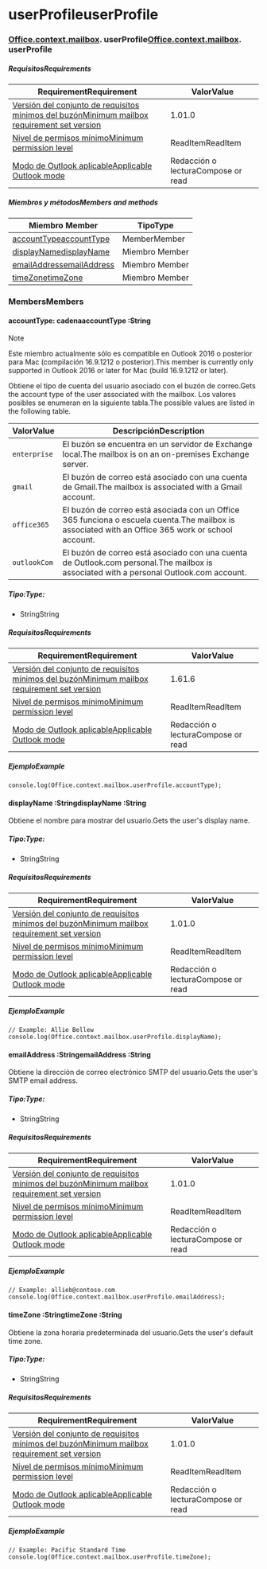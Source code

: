 
# <a name="userprofile"></a><span data-ttu-id="e2498-101">userProfile</span><span class="sxs-lookup"><span data-stu-id="e2498-101">userProfile</span></span>

### <span data-ttu-id="e2498-p101">[Office](Office.md)[.context](Office.context.md)[.mailbox](Office.context.mailbox.md). userProfile</span><span class="sxs-lookup"><span data-stu-id="e2498-p101">[Office](Office.md)[.context](Office.context.md)[.mailbox](Office.context.mailbox.md). userProfile</span></span>

##### <a name="requirements"></a><span data-ttu-id="e2498-104">Requisitos</span><span class="sxs-lookup"><span data-stu-id="e2498-104">Requirements</span></span>

|<span data-ttu-id="e2498-105">Requirement</span><span class="sxs-lookup"><span data-stu-id="e2498-105">Requirement</span></span>| <span data-ttu-id="e2498-106">Valor</span><span class="sxs-lookup"><span data-stu-id="e2498-106">Value</span></span>|
|---|---|
|[<span data-ttu-id="e2498-107">Versión del conjunto de requisitos mínimos del buzón</span><span class="sxs-lookup"><span data-stu-id="e2498-107">Minimum mailbox requirement set version</span></span>](/javascript/office/requirement-sets/outlook-api-requirement-sets)| <span data-ttu-id="e2498-108">1.0</span><span class="sxs-lookup"><span data-stu-id="e2498-108">1.0</span></span>|
|[<span data-ttu-id="e2498-109">Nivel de permisos mínimo</span><span class="sxs-lookup"><span data-stu-id="e2498-109">Minimum permission level</span></span>](https://docs.microsoft.com/outlook/add-ins/understanding-outlook-add-in-permissions)| <span data-ttu-id="e2498-110">ReadItem</span><span class="sxs-lookup"><span data-stu-id="e2498-110">ReadItem</span></span>|
|[<span data-ttu-id="e2498-111">Modo de Outlook aplicable</span><span class="sxs-lookup"><span data-stu-id="e2498-111">Applicable Outlook mode</span></span>](https://docs.microsoft.com/outlook/add-ins/#extension-points)| <span data-ttu-id="e2498-112">Redacción o lectura</span><span class="sxs-lookup"><span data-stu-id="e2498-112">Compose or read</span></span>|

##### <a name="members-and-methods"></a><span data-ttu-id="e2498-113">Miembros y métodos</span><span class="sxs-lookup"><span data-stu-id="e2498-113">Members and methods</span></span>

| <span data-ttu-id="e2498-114">Miembro	</span><span class="sxs-lookup"><span data-stu-id="e2498-114">Member</span></span> | <span data-ttu-id="e2498-115">Tipo</span><span class="sxs-lookup"><span data-stu-id="e2498-115">Type</span></span> |
|--------|------|
| [<span data-ttu-id="e2498-116">accountType</span><span class="sxs-lookup"><span data-stu-id="e2498-116">accountType</span></span>](#accounttype-string) | <span data-ttu-id="e2498-117">Member</span><span class="sxs-lookup"><span data-stu-id="e2498-117">Member</span></span> |
| [<span data-ttu-id="e2498-118">displayName</span><span class="sxs-lookup"><span data-stu-id="e2498-118">displayName</span></span>](#displayname-string) | <span data-ttu-id="e2498-119">Miembro	</span><span class="sxs-lookup"><span data-stu-id="e2498-119">Member</span></span> |
| [<span data-ttu-id="e2498-120">emailAddress</span><span class="sxs-lookup"><span data-stu-id="e2498-120">emailAddress</span></span>](#emailaddress-string) | <span data-ttu-id="e2498-121">Miembro	</span><span class="sxs-lookup"><span data-stu-id="e2498-121">Member</span></span> |
| [<span data-ttu-id="e2498-122">timeZone</span><span class="sxs-lookup"><span data-stu-id="e2498-122">timeZone</span></span>](#timezone-string) | <span data-ttu-id="e2498-123">Miembro	</span><span class="sxs-lookup"><span data-stu-id="e2498-123">Member</span></span> |

### <a name="members"></a><span data-ttu-id="e2498-124">Members</span><span class="sxs-lookup"><span data-stu-id="e2498-124">Members</span></span>

####  <a name="accounttype-string"></a><span data-ttu-id="e2498-125">accountType: cadena</span><span class="sxs-lookup"><span data-stu-id="e2498-125">accountType :String</span></span>

> [!NOTE]
> <span data-ttu-id="e2498-126">Este miembro actualmente sólo es compatible en Outlook 2016 o posterior para Mac (compilación 16.9.1212 o posterior).</span><span class="sxs-lookup"><span data-stu-id="e2498-126">This member is currently only supported in Outlook 2016 or later for Mac (build 16.9.1212 or later).</span></span>

<span data-ttu-id="e2498-127">Obtiene el tipo de cuenta del usuario asociado con el buzón de correo.</span><span class="sxs-lookup"><span data-stu-id="e2498-127">Gets the account type of the user associated with the mailbox.</span></span> <span data-ttu-id="e2498-128">Los valores posibles se enumeran en la siguiente tabla.</span><span class="sxs-lookup"><span data-stu-id="e2498-128">The possible values are listed in the following table.</span></span>

| <span data-ttu-id="e2498-129">Valor</span><span class="sxs-lookup"><span data-stu-id="e2498-129">Value</span></span> | <span data-ttu-id="e2498-130">Descripción</span><span class="sxs-lookup"><span data-stu-id="e2498-130">Description</span></span> |
|-------|-------------|
| `enterprise` | <span data-ttu-id="e2498-131">El buzón se encuentra en un servidor de Exchange local.</span><span class="sxs-lookup"><span data-stu-id="e2498-131">The mailbox is on an on-premises Exchange server.</span></span> |
| `gmail` | <span data-ttu-id="e2498-132">El buzón de correo está asociado con una cuenta de Gmail.</span><span class="sxs-lookup"><span data-stu-id="e2498-132">The mailbox is associated with a Gmail account.</span></span> |
| `office365` | <span data-ttu-id="e2498-133">El buzón de correo está asociada con un Office 365 funciona o escuela cuenta.</span><span class="sxs-lookup"><span data-stu-id="e2498-133">The mailbox is associated with an Office 365 work or school account.</span></span> |
| `outlookCom` | <span data-ttu-id="e2498-134">El buzón de correo está asociado con una cuenta de Outlook.com personal.</span><span class="sxs-lookup"><span data-stu-id="e2498-134">The mailbox is associated with a personal Outlook.com account.</span></span> |

##### <a name="type"></a><span data-ttu-id="e2498-135">Tipo:</span><span class="sxs-lookup"><span data-stu-id="e2498-135">Type:</span></span>

*   <span data-ttu-id="e2498-136">String</span><span class="sxs-lookup"><span data-stu-id="e2498-136">String</span></span>

##### <a name="requirements"></a><span data-ttu-id="e2498-137">Requisitos</span><span class="sxs-lookup"><span data-stu-id="e2498-137">Requirements</span></span>

|<span data-ttu-id="e2498-138">Requirement</span><span class="sxs-lookup"><span data-stu-id="e2498-138">Requirement</span></span>| <span data-ttu-id="e2498-139">Valor</span><span class="sxs-lookup"><span data-stu-id="e2498-139">Value</span></span>|
|---|---|
|[<span data-ttu-id="e2498-140">Versión del conjunto de requisitos mínimos del buzón</span><span class="sxs-lookup"><span data-stu-id="e2498-140">Minimum mailbox requirement set version</span></span>](/javascript/office/requirement-sets/outlook-api-requirement-sets)| <span data-ttu-id="e2498-141">1.6</span><span class="sxs-lookup"><span data-stu-id="e2498-141">1.6</span></span> |
|[<span data-ttu-id="e2498-142">Nivel de permisos mínimo</span><span class="sxs-lookup"><span data-stu-id="e2498-142">Minimum permission level</span></span>](https://docs.microsoft.com/outlook/add-ins/understanding-outlook-add-in-permissions)| <span data-ttu-id="e2498-143">ReadItem</span><span class="sxs-lookup"><span data-stu-id="e2498-143">ReadItem</span></span>|
|[<span data-ttu-id="e2498-144">Modo de Outlook aplicable</span><span class="sxs-lookup"><span data-stu-id="e2498-144">Applicable Outlook mode</span></span>](https://docs.microsoft.com/outlook/add-ins/#extension-points)| <span data-ttu-id="e2498-145">Redacción o lectura</span><span class="sxs-lookup"><span data-stu-id="e2498-145">Compose or read</span></span>|

##### <a name="example"></a><span data-ttu-id="e2498-146">Ejemplo</span><span class="sxs-lookup"><span data-stu-id="e2498-146">Example</span></span>

```
console.log(Office.context.mailbox.userProfile.accountType);
```

####  <a name="displayname-string"></a><span data-ttu-id="e2498-147">displayName :String</span><span class="sxs-lookup"><span data-stu-id="e2498-147">displayName :String</span></span>

<span data-ttu-id="e2498-148">Obtiene el nombre para mostrar del usuario.</span><span class="sxs-lookup"><span data-stu-id="e2498-148">Gets the user's display name.</span></span>

##### <a name="type"></a><span data-ttu-id="e2498-149">Tipo:</span><span class="sxs-lookup"><span data-stu-id="e2498-149">Type:</span></span>

*   <span data-ttu-id="e2498-150">String</span><span class="sxs-lookup"><span data-stu-id="e2498-150">String</span></span>

##### <a name="requirements"></a><span data-ttu-id="e2498-151">Requisitos</span><span class="sxs-lookup"><span data-stu-id="e2498-151">Requirements</span></span>

|<span data-ttu-id="e2498-152">Requirement</span><span class="sxs-lookup"><span data-stu-id="e2498-152">Requirement</span></span>| <span data-ttu-id="e2498-153">Valor</span><span class="sxs-lookup"><span data-stu-id="e2498-153">Value</span></span>|
|---|---|
|[<span data-ttu-id="e2498-154">Versión del conjunto de requisitos mínimos del buzón</span><span class="sxs-lookup"><span data-stu-id="e2498-154">Minimum mailbox requirement set version</span></span>](/javascript/office/requirement-sets/outlook-api-requirement-sets)| <span data-ttu-id="e2498-155">1.0</span><span class="sxs-lookup"><span data-stu-id="e2498-155">1.0</span></span>|
|[<span data-ttu-id="e2498-156">Nivel de permisos mínimo</span><span class="sxs-lookup"><span data-stu-id="e2498-156">Minimum permission level</span></span>](https://docs.microsoft.com/outlook/add-ins/understanding-outlook-add-in-permissions)| <span data-ttu-id="e2498-157">ReadItem</span><span class="sxs-lookup"><span data-stu-id="e2498-157">ReadItem</span></span>|
|[<span data-ttu-id="e2498-158">Modo de Outlook aplicable</span><span class="sxs-lookup"><span data-stu-id="e2498-158">Applicable Outlook mode</span></span>](https://docs.microsoft.com/outlook/add-ins/#extension-points)| <span data-ttu-id="e2498-159">Redacción o lectura</span><span class="sxs-lookup"><span data-stu-id="e2498-159">Compose or read</span></span>|

##### <a name="example"></a><span data-ttu-id="e2498-160">Ejemplo</span><span class="sxs-lookup"><span data-stu-id="e2498-160">Example</span></span>

```
// Example: Allie Bellew
console.log(Office.context.mailbox.userProfile.displayName);
```

####  <a name="emailaddress-string"></a><span data-ttu-id="e2498-161">emailAddress :String</span><span class="sxs-lookup"><span data-stu-id="e2498-161">emailAddress :String</span></span>

<span data-ttu-id="e2498-162">Obtiene la dirección de correo electrónico SMTP del usuario.</span><span class="sxs-lookup"><span data-stu-id="e2498-162">Gets the user's SMTP email address.</span></span>

##### <a name="type"></a><span data-ttu-id="e2498-163">Tipo:</span><span class="sxs-lookup"><span data-stu-id="e2498-163">Type:</span></span>

*   <span data-ttu-id="e2498-164">String</span><span class="sxs-lookup"><span data-stu-id="e2498-164">String</span></span>

##### <a name="requirements"></a><span data-ttu-id="e2498-165">Requisitos</span><span class="sxs-lookup"><span data-stu-id="e2498-165">Requirements</span></span>

|<span data-ttu-id="e2498-166">Requirement</span><span class="sxs-lookup"><span data-stu-id="e2498-166">Requirement</span></span>| <span data-ttu-id="e2498-167">Valor</span><span class="sxs-lookup"><span data-stu-id="e2498-167">Value</span></span>|
|---|---|
|[<span data-ttu-id="e2498-168">Versión del conjunto de requisitos mínimos del buzón</span><span class="sxs-lookup"><span data-stu-id="e2498-168">Minimum mailbox requirement set version</span></span>](/javascript/office/requirement-sets/outlook-api-requirement-sets)| <span data-ttu-id="e2498-169">1.0</span><span class="sxs-lookup"><span data-stu-id="e2498-169">1.0</span></span>|
|[<span data-ttu-id="e2498-170">Nivel de permisos mínimo</span><span class="sxs-lookup"><span data-stu-id="e2498-170">Minimum permission level</span></span>](https://docs.microsoft.com/outlook/add-ins/understanding-outlook-add-in-permissions)| <span data-ttu-id="e2498-171">ReadItem</span><span class="sxs-lookup"><span data-stu-id="e2498-171">ReadItem</span></span>|
|[<span data-ttu-id="e2498-172">Modo de Outlook aplicable</span><span class="sxs-lookup"><span data-stu-id="e2498-172">Applicable Outlook mode</span></span>](https://docs.microsoft.com/outlook/add-ins/#extension-points)| <span data-ttu-id="e2498-173">Redacción o lectura</span><span class="sxs-lookup"><span data-stu-id="e2498-173">Compose or read</span></span>|

##### <a name="example"></a><span data-ttu-id="e2498-174">Ejemplo</span><span class="sxs-lookup"><span data-stu-id="e2498-174">Example</span></span>

```
// Example: allieb@contoso.com
console.log(Office.context.mailbox.userProfile.emailAddress);
```

####  <a name="timezone-string"></a><span data-ttu-id="e2498-175">timeZone :String</span><span class="sxs-lookup"><span data-stu-id="e2498-175">timeZone :String</span></span>

<span data-ttu-id="e2498-176">Obtiene la zona horaria predeterminada del usuario.</span><span class="sxs-lookup"><span data-stu-id="e2498-176">Gets the user's default time zone.</span></span>

##### <a name="type"></a><span data-ttu-id="e2498-177">Tipo:</span><span class="sxs-lookup"><span data-stu-id="e2498-177">Type:</span></span>

*   <span data-ttu-id="e2498-178">String</span><span class="sxs-lookup"><span data-stu-id="e2498-178">String</span></span>

##### <a name="requirements"></a><span data-ttu-id="e2498-179">Requisitos</span><span class="sxs-lookup"><span data-stu-id="e2498-179">Requirements</span></span>

|<span data-ttu-id="e2498-180">Requirement</span><span class="sxs-lookup"><span data-stu-id="e2498-180">Requirement</span></span>| <span data-ttu-id="e2498-181">Valor</span><span class="sxs-lookup"><span data-stu-id="e2498-181">Value</span></span>|
|---|---|
|[<span data-ttu-id="e2498-182">Versión del conjunto de requisitos mínimos del buzón</span><span class="sxs-lookup"><span data-stu-id="e2498-182">Minimum mailbox requirement set version</span></span>](/javascript/office/requirement-sets/outlook-api-requirement-sets)| <span data-ttu-id="e2498-183">1.0</span><span class="sxs-lookup"><span data-stu-id="e2498-183">1.0</span></span>|
|[<span data-ttu-id="e2498-184">Nivel de permisos mínimo</span><span class="sxs-lookup"><span data-stu-id="e2498-184">Minimum permission level</span></span>](https://docs.microsoft.com/outlook/add-ins/understanding-outlook-add-in-permissions)| <span data-ttu-id="e2498-185">ReadItem</span><span class="sxs-lookup"><span data-stu-id="e2498-185">ReadItem</span></span>|
|[<span data-ttu-id="e2498-186">Modo de Outlook aplicable</span><span class="sxs-lookup"><span data-stu-id="e2498-186">Applicable Outlook mode</span></span>](https://docs.microsoft.com/outlook/add-ins/#extension-points)| <span data-ttu-id="e2498-187">Redacción o lectura</span><span class="sxs-lookup"><span data-stu-id="e2498-187">Compose or read</span></span>|

##### <a name="example"></a><span data-ttu-id="e2498-188">Ejemplo</span><span class="sxs-lookup"><span data-stu-id="e2498-188">Example</span></span>

```
// Example: Pacific Standard Time
console.log(Office.context.mailbox.userProfile.timeZone);
```